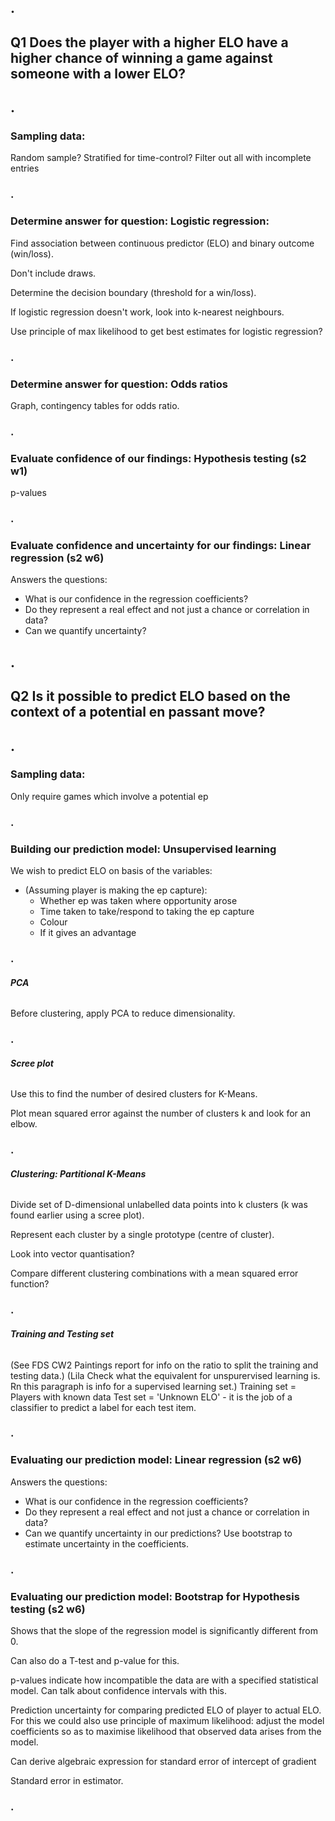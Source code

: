 
## .
## __Q1 Does the player with a higher ELO have a higher chance of winning a game against someone with a lower ELO?__
## .

### __Sampling data:__
Random sample? Stratified for time-control?
Filter out all with incomplete entries
### .

### __Determine answer for question: Logistic regression:__
Find association between continuous predictor (ELO) and binary outcome (win/loss).

Don't include draws.

Determine the decision boundary (threshold for a win/loss).

If logistic regression doesn't work, look into k-nearest neighbours.

Use principle of max likelihood to get best estimates for logistic regression?
### .

### __Determine answer for question: Odds ratios__
Graph, contingency tables for odds ratio.
### .

### __Evaluate confidence of our findings: Hypothesis testing (s2 w1)__
p-values
### .

### __Evaluate confidence and uncertainty for our findings: Linear regression (s2 w6)__
Answers the questions:
- What is our confidence in the regression coefficients?
- Do they represent a real effect and not just a chance or correlation in data?
- Can we quantify uncertainty?
## .

## __Q2 Is it possible to predict ELO based on the context of a potential en passant move?__
## .

### __Sampling data:__
Only require games which involve a potential ep
### .

### __Building our prediction model: Unsupervised learning__

We wish to predict ELO on basis of the variables:
- (Assuming player is making the ep capture): 
    - Whether ep was taken where opportunity arose
    - Time taken to take/respond to taking the ep capture
    - Colour
    - If it gives an advantage
### .

###### __PCA__
Before clustering, apply PCA to reduce dimensionality.
### .

###### __Scree plot__
Use this to find the number of desired clusters for K-Means.

Plot mean squared error against the number of clusters k and look for an elbow.
### .

###### __Clustering: Partitional K-Means__

Divide set of D-dimensional unlabelled data points into k clusters (k was found earlier using a scree plot).

Represent each cluster by a single prototype (centre of cluster).

Look into vector quantisation?

Compare different clustering combinations with a mean squared error function?
### .

###### __Training and Testing set__
(See FDS CW2 Paintings report for info on the ratio to split the training and testing data.)
(Lila Check what the equivalent for unspurervised learning is. Rn this paragraph is info for a supervised learning set.)
Training set = Players with known data
Test set = 'Unknown ELO' - it is the job of a classifier to predict a label for each test item.
### .

### __Evaluating our prediction model: Linear regression (s2 w6)__
Answers the questions:
- What is our confidence in the regression coefficients?
- Do they represent a real effect and not just a chance or correlation in data?
- Can we quantify uncertainty in our predictions? Use bootstrap to estimate uncertainty in the coefficients.
### .
  
### __Evaluating our prediction model: Bootstrap for Hypothesis testing (s2 w6)__
Shows that the slope of the regression model is significantly different from 0.

Can also do a T-test and p-value for this.

p-values indicate how incompatible the data are with a specified statistical model. Can talk about confidence intervals with this.

Prediction uncertainty for comparing predicted ELO of player to actual ELO.
For this we could also use principle of maximum likelihood: adjust the model coefficients so as to maximise likelihood that observed data arises from the model.

Can derive algebraic expression for standard error of intercept of gradient

Standard error in estimator.
### .